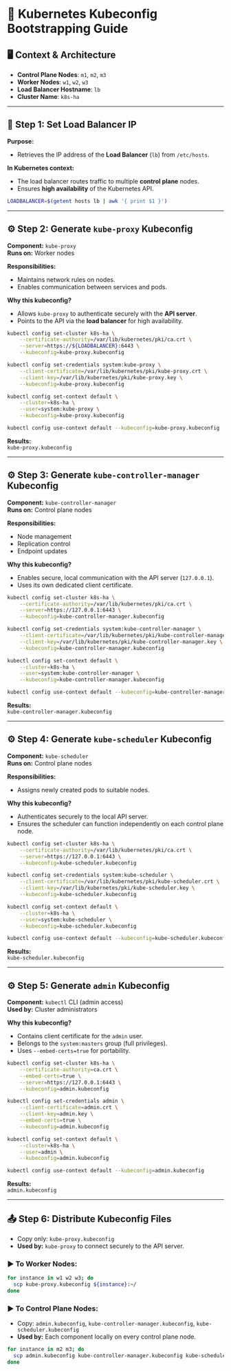 # 📘 Kubernetes Kubeconfig Bootstrapping Guide

## 🖥️ Context & Architecture

- **Control Plane Nodes**: `m1`, `m2`, `m3`  
- **Worker Nodes**: `w1`, `w2`, `w3`  
- **Load Balancer Hostname**: `lb`  
- **Cluster Name**: `k8s-ha`

---

## 🔧 Step 1: Set Load Balancer IP

**Purpose:**  
- Retrieves the IP address of the **Load Balancer** (`lb`) from `/etc/hosts`.

**In Kubernetes context:**  
- The load balancer routes traffic to multiple **control plane** nodes.
- Ensures **high availability** of the Kubernetes API.

```bash
LOADBALANCER=$(getent hosts lb | awk '{ print $1 }')
```

---

## ⚙️ Step 2: Generate `kube-proxy` Kubeconfig

**Component:** `kube-proxy`  
**Runs on:** Worker nodes

**Responsibilities:**
- Maintains network rules on nodes.
- Enables communication between services and pods.

**Why this kubeconfig?**
- Allows `kube-proxy` to authenticate securely with the **API server**.
- Points to the API via the **load balancer** for high availability.

```bash
kubectl config set-cluster k8s-ha \
    --certificate-authority=/var/lib/kubernetes/pki/ca.crt \
    --server=https://${LOADBALANCER}:6443 \
    --kubeconfig=kube-proxy.kubeconfig

kubectl config set-credentials system:kube-proxy \
    --client-certificate=/var/lib/kubernetes/pki/kube-proxy.crt \
    --client-key=/var/lib/kubernetes/pki/kube-proxy.key \
    --kubeconfig=kube-proxy.kubeconfig

kubectl config set-context default \
    --cluster=k8s-ha \
    --user=system:kube-proxy \
    --kubeconfig=kube-proxy.kubeconfig

kubectl config use-context default --kubeconfig=kube-proxy.kubeconfig
```

**Results:**  
`kube-proxy.kubeconfig`

---

## ⚙️ Step 3: Generate `kube-controller-manager` Kubeconfig

**Component:** `kube-controller-manager`  
**Runs on:** Control plane nodes

**Responsibilities:**
- Node management
- Replication control
- Endpoint updates

**Why this kubeconfig?**
- Enables secure, local communication with the API server (`127.0.0.1`).
- Uses its own dedicated client certificate.

```bash
kubectl config set-cluster k8s-ha \
    --certificate-authority=/var/lib/kubernetes/pki/ca.crt \
    --server=https://127.0.0.1:6443 \
    --kubeconfig=kube-controller-manager.kubeconfig

kubectl config set-credentials system:kube-controller-manager \
    --client-certificate=/var/lib/kubernetes/pki/kube-controller-manager.crt \
    --client-key=/var/lib/kubernetes/pki/kube-controller-manager.key \
    --kubeconfig=kube-controller-manager.kubeconfig

kubectl config set-context default \
    --cluster=k8s-ha \
    --user=system:kube-controller-manager \
    --kubeconfig=kube-controller-manager.kubeconfig

kubectl config use-context default --kubeconfig=kube-controller-manager.kubeconfig
```

**Results:**  
`kube-controller-manager.kubeconfig`

---

## ⚙️ Step 4: Generate `kube-scheduler` Kubeconfig

**Component:** `kube-scheduler`  
**Runs on:** Control plane nodes

**Responsibilities:**
- Assigns newly created pods to suitable nodes.

**Why this kubeconfig?**
- Authenticates securely to the local API server.
- Ensures the scheduler can function independently on each control plane node.

```bash
kubectl config set-cluster k8s-ha \
    --certificate-authority=/var/lib/kubernetes/pki/ca.crt \
    --server=https://127.0.0.1:6443 \
    --kubeconfig=kube-scheduler.kubeconfig

kubectl config set-credentials system:kube-scheduler \
    --client-certificate=/var/lib/kubernetes/pki/kube-scheduler.crt \
    --client-key=/var/lib/kubernetes/pki/kube-scheduler.key \
    --kubeconfig=kube-scheduler.kubeconfig

kubectl config set-context default \
    --cluster=k8s-ha \
    --user=system:kube-scheduler \
    --kubeconfig=kube-scheduler.kubeconfig

kubectl config use-context default --kubeconfig=kube-scheduler.kubeconfig
```

**Results:**  
`kube-scheduler.kubeconfig`

---

## ⚙️ Step 5: Generate `admin` Kubeconfig

**Component:** `kubectl` CLI (admin access)  
**Used by:** Cluster administrators

**Why this kubeconfig?**
- Contains client certificate for the `admin` user.
- Belongs to the `system:masters` group (full privileges).
- Uses `--embed-certs=true` for portability.

```bash
kubectl config set-cluster k8s-ha \
    --certificate-authority=ca.crt \
    --embed-certs=true \
    --server=https://127.0.0.1:6443 \
    --kubeconfig=admin.kubeconfig

kubectl config set-credentials admin \
    --client-certificate=admin.crt \
    --client-key=admin.key \
    --embed-certs=true \
    --kubeconfig=admin.kubeconfig

kubectl config set-context default \
    --cluster=k8s-ha \
    --user=admin \
    --kubeconfig=admin.kubeconfig

kubectl config use-context default --kubeconfig=admin.kubeconfig
```

**Results:**  
`admin.kubeconfig`

---

## 📤 Step 6: Distribute Kubeconfig Files

- Copy only: `kube-proxy.kubeconfig`
- **Used by:** `kube-proxy` to connect securely to the API server.

### ▶️ To **Worker Nodes**:

```bash
for instance in w1 w2 w3; do
  scp kube-proxy.kubeconfig ${instance}:~/
done
```

### ▶️ To **Control Plane Nodes**:

- Copy: `admin.kubeconfig`, `kube-controller-manager.kubeconfig`, `kube-scheduler.kubeconfig`
- **Used by:** Each component locally on every control plane node.

```bash
for instance in m2 m3; do
  scp admin.kubeconfig kube-controller-manager.kubeconfig kube-scheduler.kubeconfig ${instance}:~/
done
```